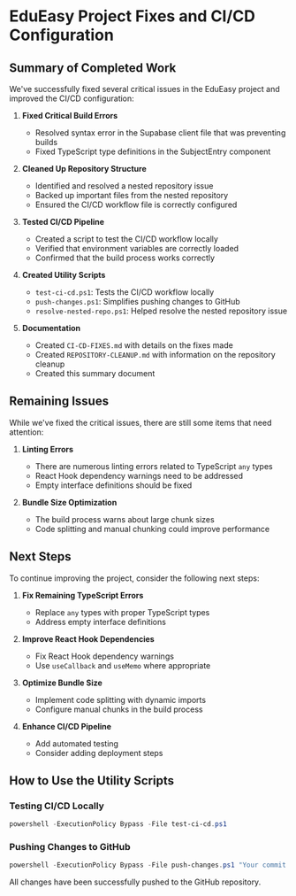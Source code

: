 # EduEasy Project Fixes and CI/CD Configuration

## Summary of Completed Work

We've successfully fixed several critical issues in the EduEasy project and improved the CI/CD configuration:

1. **Fixed Critical Build Errors**
   - Resolved syntax error in the Supabase client file that was preventing builds
   - Fixed TypeScript type definitions in the SubjectEntry component

2. **Cleaned Up Repository Structure**
   - Identified and resolved a nested repository issue
   - Backed up important files from the nested repository
   - Ensured the CI/CD workflow file is correctly configured

3. **Tested CI/CD Pipeline**
   - Created a script to test the CI/CD workflow locally
   - Verified that environment variables are correctly loaded
   - Confirmed that the build process works correctly

4. **Created Utility Scripts**
   - `test-ci-cd.ps1`: Tests the CI/CD workflow locally
   - `push-changes.ps1`: Simplifies pushing changes to GitHub
   - `resolve-nested-repo.ps1`: Helped resolve the nested repository issue

5. **Documentation**
   - Created `CI-CD-FIXES.md` with details on the fixes made
   - Created `REPOSITORY-CLEANUP.md` with information on the repository cleanup
   - Created this summary document

## Remaining Issues

While we've fixed the critical issues, there are still some items that need attention:

1. **Linting Errors**
   - There are numerous linting errors related to TypeScript `any` types
   - React Hook dependency warnings need to be addressed
   - Empty interface definitions should be fixed

2. **Bundle Size Optimization**
   - The build process warns about large chunk sizes
   - Code splitting and manual chunking could improve performance

## Next Steps

To continue improving the project, consider the following next steps:

1. **Fix Remaining TypeScript Errors**
   - Replace `any` types with proper TypeScript types
   - Address empty interface definitions

2. **Improve React Hook Dependencies**
   - Fix React Hook dependency warnings
   - Use `useCallback` and `useMemo` where appropriate

3. **Optimize Bundle Size**
   - Implement code splitting with dynamic imports
   - Configure manual chunks in the build process

4. **Enhance CI/CD Pipeline**
   - Add automated testing
   - Consider adding deployment steps

## How to Use the Utility Scripts

### Testing CI/CD Locally
```powershell
powershell -ExecutionPolicy Bypass -File test-ci-cd.ps1
```

### Pushing Changes to GitHub
```powershell
powershell -ExecutionPolicy Bypass -File push-changes.ps1 "Your commit message"
```

All changes have been successfully pushed to the GitHub repository.